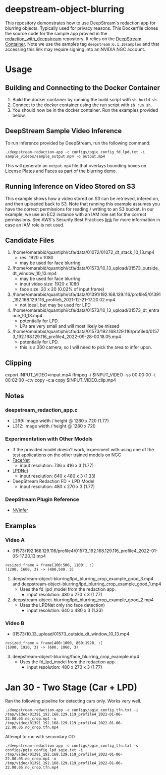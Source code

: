 # deepstream-object-blurring
This repository demonstrates how to use DeepStream's redaction app for blurring objects. Typically used for privacy reasons. This Dockerfile clones the source code for the sample app provied in the [redaction_with_deepstream](https://github.com/NVIDIA-AI-IOT/redaction_with_deepstream) repository. It relies on the [DeepStream Container](https://catalog.ngc.nvidia.com/orgs/nvidia/containers/deepstream). Note we use the samples tag `deepstream:6.1.10samples` and that accessing this link may require signing into an NVIDIA NGC account.


# Usage
## Building and Connecting to the Docker Container
1. Build the docker container by running the build script with `sh build.sh`.
2. Connect to the docker container using the run script with `sh run.sh`.
3. You should now be in the docker container. Run the examples provided below.

## DeepStream Sample Video Inference
To run inference provided by DeepStream, run the following command:
```
./deepstream-redaction-app -c configs/pgie_config_fd_lpd.txt -i sample_videos/sample_output.mp4 -o output.mp4
```
This will generate an `output.mp4` file that overlays bounding boxes on License Plates and Faces as part of the blurring demo.

## Running Inference on Video Stored on S3
This example shows how a video stored on S3 can be retrieved, infered on, and then uploaded back to S3. Note that running this example assumes you have the correct permissions for reading / writing to an S3 bucket. In our example, we use an EC2 instance with an IAM role set for the correct permissions. See AWS's Security Best Practices [link](https://docs.aws.amazon.com/AmazonS3/latest/userguide/security-best-practices.html) for more information in case an IAM role is not used.


## Candidate Files
1. /home/omarabid/quantiphi/cfa/data/01072/01072_dt_stack_10_13.mp4
    - res: 1920 x 1080
    - may be used for face blurring
2. /home/omarabid/quantiphi/cfa/data/01573/10_13_upload/01573_outside_dt_window_10_13.mp4
    - may be used for face blurring
    - input video size: 1920 x 1080
    - face size: 20 x 20 (0.02% of input frame)
3. /home/omarabid/quantiphi/cfa/data/01391/192.168.129.116/profile5/01391_192.168.129.116_profile5_2021-12-21-17.20.02.mp4
    - not ideal, but may be used for LPD
4. /home/omarabid/quantiphi/cfa/data/01573/10_13_upload/01573_dt_entrance_10_13.mp4
    - potentially for LPD.
    - LPs are very small and will most likely be missed
5. /home/omarabid/quantiphi/cfa/data/01573/192.168.129.116/profile4/01573_192.168.129.116_profile4_2022-09-28-00.18.05.mp4
    - potentially for LPD.
    - this is a 360 camera, so I will need to pick the area to infer upon.


## Clipping
export INPUT_VIDEO=input.mp4
ffmpeg -i $INPUT_VIDEO -ss 00:00:00 -t 00:02:00 -c:v copy -c:a copy $INPUT_VIDEO.clip.mp4

## Notes

### deepstream_redaction_app.c
- L299: Image width / height @ 1280 x 720 (1.77)
- L312: image width / height @ 1280 x 720

### Experimentation with Other Models
- If the provided model doesn't work, experiment with using one of the test applications on the other trained models on NGC
- [FaceNet](https://catalog.ngc.nvidia.com/orgs/nvidia/teams/tao/models/facenet)
    - input resolution: 736 x 416 x 3 (1.77)
- [LPDNet](https://catalog.ngc.nvidia.com/orgs/nvidia/teams/tao/models/lpdnet)
    - input resolution: 640 x 480 x 3 (1.33)
- DeepStream Redaction FD + LPD Model
    - input resolution: 480 x 270 x 3 (1.77)

### DeepStream Plugin Reference
- [NVinfer](https://docs.nvidia.com/metropolis/deepstream/dev-guide/text/DS_plugin_gst-nvinfer.html)


## Examples
### Video A
- 01573/192.168.129.116/profile4/01573_192.168.129.116_profile4_2022-01-05-17.20.13.mp4
```
resized_frame = frame[100:500, 1100:, :]
(1200, 1600, 3) -> (400,500, 3)
```
1. deepstream-object-blurring/lpd_blurring_crop_example_good_3.mp4 and
    deepstream-object-blurring/lpd_blurring_crop_example_good_1.mp4
    - Uses the fd_lpd_model from the redaction app.
        - input resolution: 480 x 270 x 3 (1.77)
2. deepstream-object-blurring/lpd_blurring_crop_example_good_2.mp4
    - Uses the LPDNet only (no face detection)
        - input resolution: 640 x 480 x 3 (1.33)

### Video B
- 01573/10_13_upload/01573_outside_dt_window_10_13.mp4
```
resized_frame = frame[400:1000, 860:1920, :]
(1080, 1920, 3) -> (600, 1060, 3)
```
3. deepstream-object-blurring/face_blurring_crop_example.mp4
    - Uses the fd_lpd_model from the redaction app.
        - input resolution: 480 x 270 x 3 (1.77)


# Jan 30 - Two Stage (Car + LPD)
Ran the following pipeline for detecting cars only. Works very well.
```
./deepstream-redaction-app -c configs/pgie_config_tfn.txt -i /tmp/video/01391_192.168.129.119_profile4_2022-01-06-22.00.05.no_crop.mp4 -o /tmp/video/01391_192.168.129.119_profile4_2022-01-06-22.00.05.no_crop.tfn.mp4
```

Attempt to run with secondary OD
```
./deepstream-redaction-app -c configs/pgie_config_tfn.txt -s configs/pgie_config_lpd_sgie.txt -i /tmp/video/01391_192.168.129.119_profile4_2022-01-06-22.00.05.no_crop.mp4 -o /tmp/video/01391_192.168.129.119_profile4_2022-01-06-22.00.05.no_crop.tfn.mp4
```


